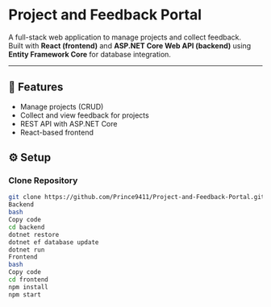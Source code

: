 # Project and Feedback Portal

A full-stack web application to manage projects and collect feedback.  
Built with **React (frontend)** and **ASP.NET Core Web API (backend)** using **Entity Framework Core** for database integration.

---

## 🚀 Features
- Manage projects (CRUD)
- Collect and view feedback for projects
- REST API with ASP.NET Core
- React-based frontend



## ⚙️ Setup

### Clone Repository
```bash
git clone https://github.com/Prince9411/Project-and-Feedback-Portal.git
Backend
bash
Copy code
cd backend
dotnet restore
dotnet ef database update
dotnet run
Frontend
bash
Copy code
cd frontend
npm install
npm start
